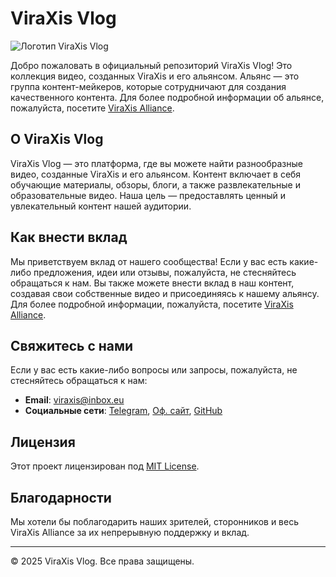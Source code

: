 # ViraXis Vlog

![Логотип ViraXis Vlog](https://static.tildacdn.pub/tild6166-3135-4730-a366-623366376362/96x.png)

Добро пожаловать в официальный репозиторий ViraXis Vlog! Это коллекция видео, созданных ViraXis и его альянсом. Альянс — это группа контент-мейкеров, которые сотрудничают для создания качественного контента. Для более подробной информации об альянсе, пожалуйста, посетите [ViraXis Alliance](https://viraxis.tilda.ws).

## О ViraXis Vlog

ViraXis Vlog — это платформа, где вы можете найти разнообразные видео, созданные ViraXis и его альянсом. Контент включает в себя обучающие материалы, обзоры, блоги, а также развлекательные и образовательные видео. Наша цель — предоставлять ценный и увлекательный контент нашей аудитории.

## Как внести вклад

Мы приветствуем вклад от нашего сообщества! Если у вас есть какие-либо предложения, идеи или отзывы, пожалуйста, не стесняйтесь обращаться к нам. Вы также можете внести вклад в наш контент, создавая свои собственные видео и присоединяясь к нашему альянсу. Для более подробной информации, пожалуйста, посетите [ViraXis Alliance](https://viraxis.tilda.ws).

## Свяжитесь с нами

Если у вас есть какие-либо вопросы или запросы, пожалуйста, не стесняйтесь обращаться к нам:

- **Email**: viraxis@inbox.eu
- **Социальные сети**: [Telegram](https://t.me/ll1ness), [Оф. сайт](https://viraxis.tilda.ws/), [GitHub](https://github.com/ll1ness)

## Лицензия

Этот проект лицензирован под [MIT License](LICENSE).

## Благодарности

Мы хотели бы поблагодарить наших зрителей, сторонников и весь ViraXis Alliance за их непрерывную поддержку и вклад.

---

© 2025 ViraXis Vlog. Все права защищены.
